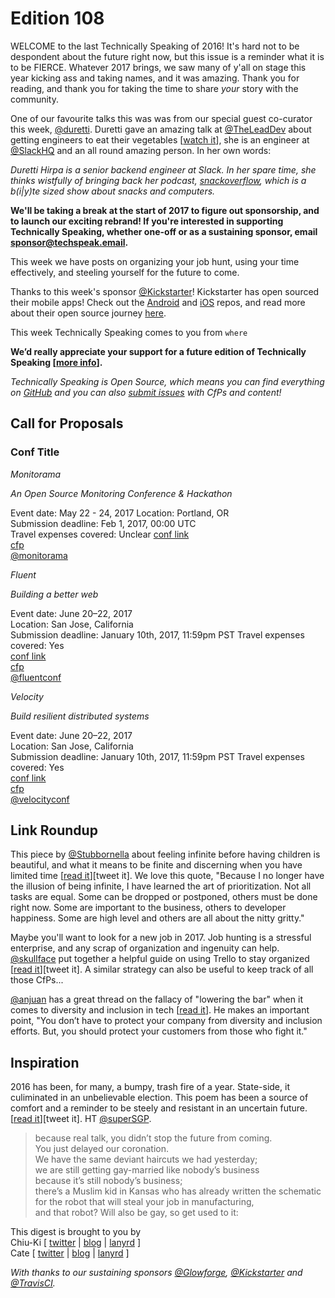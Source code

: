 # Edition 108

WELCOME to the last Technically Speaking of 2016! It's hard not to be despondent about the future right now, but this issue is a reminder what it is to be FIERCE. Whatever 2017 brings, we saw many of y'all on stage this year kicking ass and taking names, and it was amazing. Thank you for reading, and thank you for taking the time to share *your* story with the community.

One of our favourite talks this was was from our special guest co-curator this week, [@duretti](http://twitter.com/duretti). Duretti gave an amazing talk at [@TheLeadDev](http://twitter.com/theleaddev) about getting engineers to eat their vegetables [[watch it](https://vimeo.com/172711355)], she is an engineer at [@SlackHQ](http://twitter.com/slackhq) and an all round amazing person. In her own words:

_Duretti Hirpa is a senior backend engineer at Slack. In her spare time, she thinks wistfully of bringing back her podcast, [snackoverflow](http://snackoverflow.fm/), which is a b(i|y)te sized show about snacks and computers._

**We'll be taking a break at the start of 2017 to figure out sponsorship, and to launch our exciting rebrand! If you're interested in supporting Technically Speaking, whether one-off or as a sustaining sponsor, email [sponsor@techspeak.email](mailto:sponsor@techspeak.email).**

This week we have posts on organizing your job hunt, using your time effectively, and steeling yourself for the future to come.

Thanks to this week's sponsor [@Kickstarter](http://twitter.com/kickstarter)! Kickstarter has open sourced their mobile apps! Check out the [Android](https://github.com/kickstarter/android-oss) and [iOS](https://github.com/kickstarter/ios-oss) repos, and read more about their open source journey
[here](https://kickstarter.engineering/open-sourcing-our-android-and-ios-apps-6891be909fcd#.f0nj9tob2).

This week Technically Speaking comes to you from `where`

**We’d really appreciate your support for a future edition of Technically Speaking [[more info](http://www.techspeak.email/sponsorship/)].**  

*Technically Speaking is Open Source, which means you can find everything on [GitHub](https://github.com/catehstn/technically-speaking/) and you can also [submit issues](https://github.com/catehstn/technically-speaking/issues/new) with CfPs and content!*  

## Call for Proposals

### Conf Title  
*Monitorama*

_An Open Source Monitoring Conference & Hackathon_

Event date: May 22 - 24, 2017 
Location: Portland, OR  
Submission deadline: Feb 1, 2017, 00:00 UTC  
Travel expenses covered: Unclear
[conf link](https://monitorama.com/)  
[cfp](https://monitorama.com/#cfp)  
[@monitorama](https://twitter.com/monitorama)

*Fluent*

_Building a better web_

Event date: June 20–22, 2017  
Location: San Jose, California    
Submission deadline: January 10th, 2017, 11:59pm PST
Travel expenses covered: Yes  
[conf link](http://conferences.oreilly.com/fluent/fl-ca)  
[cfp](http://conferences.oreilly.com/fluent/fl-ca/public/cfp/522)  
[@fluentconf](https://twitter.com/fluentconf)

*Velocity*

_Build resilient distributed systems_

Event date: June 20–22, 2017  
Location: San Jose, California  
Submission deadline: January 10th, 2017, 11:59pm PST
Travel expenses covered: Yes  
[conf link](http://conferences.oreilly.com/velocity/vl-ca)  
[cfp](http://conferences.oreilly.com/velocity/vl-ca/public/cfp/511)  
[@velocityconf](https://twitter.com/velocityconf)

## Link Roundup

This piece by [@Stubbornella](http://twitter.com/Stubbornella) about feeling infinite before having children is beautiful, and what it means to be finite and discerning when you have limited time [[read it](https://medium.com/@stubbornella/product-management-being-finite-d444e762b8c8)][tweet it]. We love this quote, "Because I no longer have the illusion of being infinite, I have learned the art of prioritization. Not all tasks are equal. Some can be dropped or postponed, others must be done right now. Some are important to the business, others to developer happiness. Some are high level and others are all about the nitty gritty."

Maybe you'll want to look for a new job in 2017. Job hunting is a stressful enterprise, and any scrap of organization and ingenuity can help. [@skullface](http://twitter.com/skullface) put together a helpful guide on using Trello to stay organized [[read it](http://jessicapaoli.com/2016/organize-your-job-hunt-to-avoid-overwhelm-with-trello)][tweet it]. A similar strategy can also be useful to keep track of all those CfPs...

[@anjuan](http://twitter.com/anjuan) has a great thread on the fallacy of "lowering the bar" when it comes to diversity and inclusion in tech [[read it](https://twitter.com/anjuan/status/808420142778646528)]. He makes an important point, "You don’t have to protect your company from diversity and inclusion efforts. But, you should protect your customers from those who fight it."

## Inspiration

2016 has been, for many, a bumpy, trash fire of a year. State-side, it culiminated in an unbelievable election. This poem has been a source of comfort and a reminder to be steely and resistant in an uncertain future. [[read it](http://ecc-poetry.tumblr.com/post/153369153630/revenge)][tweet it]. HT [@superSGP](https://twitter.com/superSGP/status/803241659739742208). 

>because real talk, you didn’t stop the future from coming.  
>You just delayed our coronation.  
>We have the same deviant haircuts we had yesterday;  
>we are still getting gay-married like nobody’s business  
>because it’s still nobody’s business;  
>there’s a Muslim kid in Kansas who has already written the schematic  
>for the robot that will steal your job in manufacturing,   
>and that robot? Will also be gay, so get used to it: 


This digest is brought to you by  
Chiu-Ki [ [twitter](https://twitter.com/chiuki) | [blog](http://blog.sqisland.com/) | [lanyrd](http://lanyrd.com/profile/chiuki/) ]  
Cate [ [twitter](https://twitter.com/catehstn) | [blog](http://www.cate.blog/) | [lanyrd](http://lanyrd.com/profile/catehstn/) ]

*With thanks to our sustaining sponsors [@Glowforge](http://twitter.com/glowforge), [@Kickstarter](http://twitter.com/kickstarter) and [@TravisCI](http://twitter.com/travisci).*

